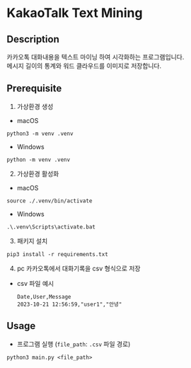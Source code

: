 # KakaoTalk Text Mining

## Description

카카오톡 대화내용을 텍스트 마이닝 하여 시각화하는 프로그램입니다.  
메시지 길이의 통계와 워드 클라우드를 이미지로 저장합니다.

## Prerequisite

1. 가상환경 생성

- macOS

```shell
python3 -m venv .venv
```

- Windows

```shell
python -m venv .venv
```

2. 가상환경 활성화

- macOS

```shell
source ./.venv/bin/activate
```

- Windows

```shell
.\.venv\Scripts\activate.bat
```

3. 패키지 설치

```shell
pip3 install -r requirements.txt
```

4. pc 카카오톡에서 대화기록을 csv 형식으로 저장

- csv 파일 예시
  ```
  Date,User,Message
  2023-10-21 12:56:59,"user1","안녕"
  ```

## Usage

- 프로그램 실행 (`file_path`: `.csv` 파일 경로)

```shell
python3 main.py <file_path>
```
